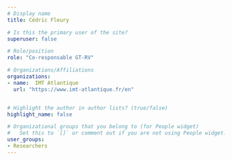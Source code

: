 ```yaml
---
# Display name
title: Cédric Fleury

# Is this the primary user of the site?
superuser: false

# Role/position
role: "Co-responsable GT-RV"

# Organizations/Affiliations
organizations:
- name:  IMT Atlantique
  url: "https://www.imt-atlantique.fr/en"


# Highlight the author in author lists? (true/false)
highlight_name: false

# Organizational groups that you belong to (for People widget)
#   Set this to `[]` or comment out if you are not using People widget.
user_groups:
- Researchers
---
```

